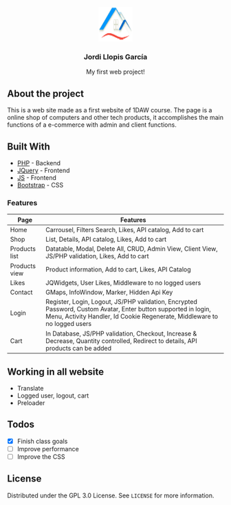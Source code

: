 <p align="center">
  <a href="https://github.com/othneildrew/Best-README-Template">
    <img src="web/view/img/logo4.png" alt="Logo" width="80" height="80">
  </a>

  <h3 align="center">Jordi Llopis García</h3>

  <p align="center">
    My first web project!
  </p>
</p>

## About the project
This is a web site made as a first website of 1DAW course. The page is a online shop of computers and other tech products, it accomplishes the main functions of a e-commerce with admin and client functions.

## Built With

* [PHP] - Backend
* [JQuery] - Frontend
* [JS] - Frontend
* [Bootstrap] - CSS 


[PHP]: <http://php.net/>
[MVC]: <https://en.wikipedia.org/wiki/Model%E2%80%93view%E2%80%93controller>
[OOP]: <https://en.wikipedia.org/wiki/Object-oriented_programming>
 [jQuery]: <http://jquery.com>
 [js]: <https://es.wikipedia.org/wiki/JavaScript>
 [Bootstrap]: <https://getbootstrap.com/>
 
### Features

| Page | Features |
|---------|-------------|
| Home | Carrousel, Filters Search, Likes, API catalog, Add to cart |
| Shop | List, Details, API catalog, Likes, Add to cart |
| Products list | Datatable, Modal, Delete All, CRUD, Admin View, Client View, JS/PHP validation,  Likes, Add to cart |
| Products view | Product information, Add to cart, Likes, API Catalog  |
| Likes | JQWidgets, User Likes, Middleware to no logged users |
| Contact | GMaps, InfoWindow, Marker, Hidden Api Key |
| Login | Register, Login, Logout, JS/PHP validation, Encrypted Password, Custom Avatar, Enter button supported in login, Menu, Activity Handler, Id Cookie Regenerate, Middleware to no logged users |
| Cart | In Database, JS/PHP validation, Checkout, Increase & Decrease, Quantity controlled, Redirect to details, API products can be added |
## Working in all website
* Translate
* Logged user, logout, cart
* Preloader

## Todos
- [x] Finish class goals
- [ ] Improve performance
- [ ] Improve the CSS

## License

Distributed under the GPL 3.0 License. See `LICENSE` for more information.